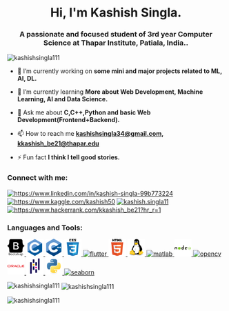 <h1 align="center">Hi, I'm Kashish Singla.</h1>
<h3 align="center">A passionate and focused student of 3rd year Computer Science at Thapar Institute, Patiala, India..</h3>

<p align="left"> <img src="https://komarev.com/ghpvc/?username=kashishsingla111&label=Profile%20views&color=0e75b6&style=flat" alt="kashishsingla111" /> </p>

- 🔭 I’m currently working on **some mini and major projects related to ML, AI, DL.**

- 🌱 I’m currently learning **More about Web Development, Machine Learning, AI and Data Science.**

- 💬 Ask me about **C,C++,Python and basic Web Development(Frontend+Backend).**

- 📫 How to reach me **kashishsingla34@gmail.com, kkashish_be21@thapar.edu**

- ⚡ Fun fact **I think I tell good stories.**

<h3 align="left">Connect with me:</h3>
<p align="left">
<a href="https://linkedin.com/in/https://www.linkedin.com/in/kashish-singla-99b773224" target="blank"><img align="center" src="https://raw.githubusercontent.com/rahuldkjain/github-profile-readme-generator/master/src/images/icons/Social/linked-in-alt.svg" alt="https://www.linkedin.com/in/kashish-singla-99b773224" height="30" width="40" /></a>
<a href="https://kaggle.com/https://www.kaggle.com/kashish50" target="blank"><img align="center" src="https://raw.githubusercontent.com/rahuldkjain/github-profile-readme-generator/master/src/images/icons/Social/kaggle.svg" alt="https://www.kaggle.com/kashish50" height="30" width="40" /></a>
<a href="https://instagram.com/kashish.singla11" target="blank"><img align="center" src="https://raw.githubusercontent.com/rahuldkjain/github-profile-readme-generator/master/src/images/icons/Social/instagram.svg" alt="kashish.singla11" height="30" width="40" /></a>
<a href="https://www.hackerrank.com/https://www.hackerrank.com/kkashish_be21?hr_r=1" target="blank"><img align="center" src="https://raw.githubusercontent.com/rahuldkjain/github-profile-readme-generator/master/src/images/icons/Social/hackerrank.svg" alt="https://www.hackerrank.com/kkashish_be21?hr_r=1" height="30" width="40" /></a>
</p>

<h3 align="left">Languages and Tools:</h3>
<p align="left"> <a href="https://getbootstrap.com" target="_blank" rel="noreferrer"> <img src="https://raw.githubusercontent.com/devicons/devicon/master/icons/bootstrap/bootstrap-plain-wordmark.svg" alt="bootstrap" width="40" height="40"/> </a> <a href="https://www.cprogramming.com/" target="_blank" rel="noreferrer"> <img src="https://raw.githubusercontent.com/devicons/devicon/master/icons/c/c-original.svg" alt="c" width="40" height="40"/> </a> <a href="https://www.w3schools.com/cpp/" target="_blank" rel="noreferrer"> <img src="https://raw.githubusercontent.com/devicons/devicon/master/icons/cplusplus/cplusplus-original.svg" alt="cplusplus" width="40" height="40"/> </a> <a href="https://www.w3schools.com/css/" target="_blank" rel="noreferrer"> <img src="https://raw.githubusercontent.com/devicons/devicon/master/icons/css3/css3-original-wordmark.svg" alt="css3" width="40" height="40"/> </a> <a href="https://flutter.dev" target="_blank" rel="noreferrer"> <img src="https://www.vectorlogo.zone/logos/flutterio/flutterio-icon.svg" alt="flutter" width="40" height="40"/> </a> <a href="https://www.w3.org/html/" target="_blank" rel="noreferrer"> <img src="https://raw.githubusercontent.com/devicons/devicon/master/icons/html5/html5-original-wordmark.svg" alt="html5" width="40" height="40"/> </a> <a href="https://www.linux.org/" target="_blank" rel="noreferrer"> <img src="https://raw.githubusercontent.com/devicons/devicon/master/icons/linux/linux-original.svg" alt="linux" width="40" height="40"/> </a> <a href="https://www.mathworks.com/" target="_blank" rel="noreferrer"> <img src="https://upload.wikimedia.org/wikipedia/commons/2/21/Matlab_Logo.png" alt="matlab" width="40" height="40"/> </a> <a href="https://nodejs.org" target="_blank" rel="noreferrer"> <img src="https://raw.githubusercontent.com/devicons/devicon/master/icons/nodejs/nodejs-original-wordmark.svg" alt="nodejs" width="40" height="40"/> </a> <a href="https://opencv.org/" target="_blank" rel="noreferrer"> <img src="https://www.vectorlogo.zone/logos/opencv/opencv-icon.svg" alt="opencv" width="40" height="40"/> </a> <a href="https://www.oracle.com/" target="_blank" rel="noreferrer"> <img src="https://raw.githubusercontent.com/devicons/devicon/master/icons/oracle/oracle-original.svg" alt="oracle" width="40" height="40"/> </a> <a href="https://pandas.pydata.org/" target="_blank" rel="noreferrer"> <img src="https://raw.githubusercontent.com/devicons/devicon/2ae2a900d2f041da66e950e4d48052658d850630/icons/pandas/pandas-original.svg" alt="pandas" width="40" height="40"/> </a> <a href="https://www.python.org" target="_blank" rel="noreferrer"> <img src="https://raw.githubusercontent.com/devicons/devicon/master/icons/python/python-original.svg" alt="python" width="40" height="40"/> </a> <a href="https://seaborn.pydata.org/" target="_blank" rel="noreferrer"> <img src="https://seaborn.pydata.org/_images/logo-mark-lightbg.svg" alt="seaborn" width="40" height="40"/> </a> </p>

<p><img align="left" src="https://github-readme-stats.vercel.app/api/top-langs?username=kashishsingla111&show_icons=true&locale=en&layout=compact" alt="kashishsingla111" /></p>

<p>&nbsp;<img align="center" src="https://github-readme-stats.vercel.app/api?username=kashishsingla111&show_icons=true&locale=en" alt="kashishsingla111" /></p>

<p><img align="center" src="https://github-readme-streak-stats.herokuapp.com/?user=kashishsingla111&" alt="kashishsingla111" /></p>

